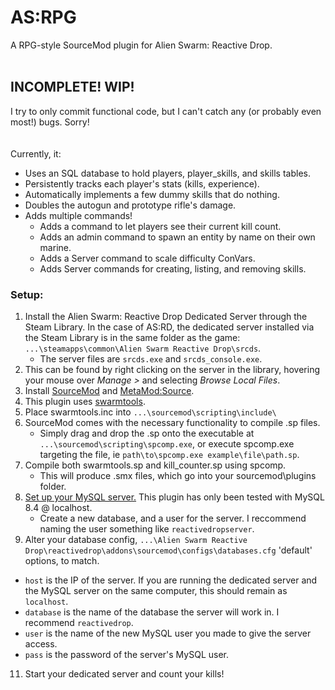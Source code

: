 # AS:RPG
A RPG-style SourceMod plugin for Alien Swarm: Reactive Drop.
<br>
<br>
## INCOMPLETE! WIP!
I try to only commit functional code, but I can't catch any (or probably even most!) bugs. Sorry!
<br>
<br>
<br>
Currently, it:
 - Uses an SQL database to hold players, player_skills, and skills tables.
 - Persistently tracks each player's stats (kills, experience).
 - Automatically implements a few dummy skills that do nothing.
 - Doubles the autogun and prototype rifle's damage.
 - Adds multiple commands!
    - Adds a command to let players see their current kill count.
    - Adds an admin command to spawn an entity by name on their own marine.
    - Adds a Server command to scale difficulty ConVars.
    - Adds Server commands for creating, listing, and removing skills.

### Setup:

1. Install the Alien Swarm: Reactive Drop Dedicated Server through the Steam Library. In the case of AS:RD, the dedicated server installed via the Steam Library is in the same folder as the game: `...\steamapps\common\Alien Swarm Reactive Drop\srcds`.
   -  The server files are `srcds.exe` and `srcds_console.exe`.
2. This can be found by right clicking on the server in the library, hovering your mouse over *Manage >* and selecting *Browse Local Files*.
3. Install [SourceMod](https://www.sourcemod.net/downloads.php?branch=stable) and [MetaMod:Source](https://www.sourcemm.net/downloads.php?branch=stable).
4. This plugin uses [swarmtools](https://forums.alliedmods.net/showthread.php?p=1361373).
5. Place swarmtools.inc into `...\sourcemod\scripting\include\`
6. SourceMod comes with the necessary functionality to compile .sp files.  
   - Simply drag and drop the .sp onto the executable at `...\sourcemod\scripting\spcomp.exe`, or execute spcomp.exe targeting the file, ie `path\to\spcomp.exe example\file\path.sp`.
7. Compile both swarmtools.sp and kill_counter.sp using spcomp.
   - This will produce .smx files, which go into your sourcemod\plugins folder.
8. [Set up your MySQL server.](https://dev.mysql.com/doc/mysql-getting-started/en/) This plugin has only been tested with MySQL 8.4 @ localhost.
   - Create a new database, and a user for the server. I reccommend naming the user something like `reactivedropserver`.
10. Alter your database config, `...\Alien Swarm Reactive Drop\reactivedrop\addons\sourcemod\configs\databases.cfg` 'default' options, to match.
   - `host` is the IP of the server. If you are running the dedicated server and the MySQL server on the same computer, this should remain as `localhost`.
   - `database` is the name of the database the server will work in. I recommend `reactivedrop`.
   - `user` is the name of the new MySQL user you made to give the server access.
   - `pass` is the password of the server's MySQL user.
11. Start your dedicated server and count your kills!
